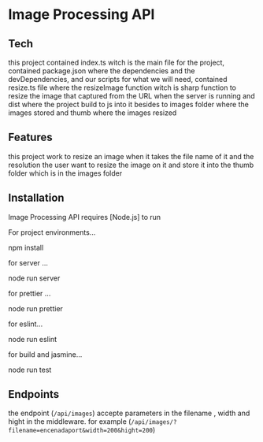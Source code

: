 # Image Processing API

## Tech
this project contained index.ts witch is the main file for the project, contained package.json where the dependencies and the devDependencies, and our scripts for what we will need, contained resize.ts file where the resizeImage function witch is sharp function to resize the image that captured from the URL when the server is running and dist where the project build to js into it besides to images folder where the images stored and thumb where the images resized

## Features
this project work to resize an image when it takes the file name of it and the resolution the user want to resize the image on it and store it into the thumb folder which is in the images folder

## Installation
Image Processing API requires [Node.js] to run

For project environments...

npm install 

for server ...

node run server

for prettier ...

node run prettier

for eslint...

node run eslint

for build and jasmine...

node run test



## Endpoints
the endpoint (`/api/images`) accepte parameters in the filename , width and hight in the middleware.
for example (`/api/images/?filename=encenadaport&width=200&hight=200`)
